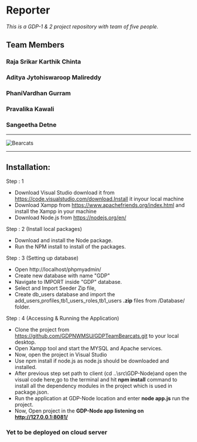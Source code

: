 # Reporter
_This is a GDP-1 &amp; 2 project repository with team of five people._
## Team Members
### Raja Srikar Karthik Chinta
### Aditya Jytohiswaroop Malireddy 
### PhaniVardhan Gurram
### Pravalika Kawali
### Sangeetha Detne
***
![Bearcats](https://github.com/crskarthik/TeamBearcats/blob/master/Images/bearcat.jpg)
***
## Installation:
Step : 1
* Download Visual Studio download it from https://code.visualstudio.com/download.Install it inyour local machine
* Download Xampp from https://www.apachefriends.org/index.html and install the Xampp in your machine
* Download Node.js from https://nodejs.org/en/

Step : 2 (Install local packages)
* Download and install the Node package.
* Run the NPM install to install of the packages.

Step : 3 (Setting up database)
* Open http://localhost/phpmyadmin/
* Create new database with name "GDP"
* Navigate to IMPORT inside "GDP" database.
* Select and Import Seeder Zip file,
* Create db_users database and import the add_users,profiles,tb1_users_roles,tb1_users <b>.zip</b> files from /Database/ folder.

Step : 4 (Accessing & Running the Application)
* Clone the project from https://github.com/GDPNWMSU/GDPTeamBearcats.git to your local desktop.
* Open Xampp tool and start the MYSQL and Apache services.
* Now, open the project  in Visual Studio
* Use npm install if node.js as node.js should be downloaded and installed. 
* After previous step set path to client (cd ..\src\GDP-Node)and open the visual code here,go to the terminal and hit <b>npm install</b> command to install all the dependency modules in the project which is used in package.json. 
* Run the application at GDP-Node location and enter <b>node app.js</b> run the project.
* Now, Open project in the <b> GDP-Node app listening on http://127.0.0.1:8081/</b>
### Yet to be deployed on cloud server
